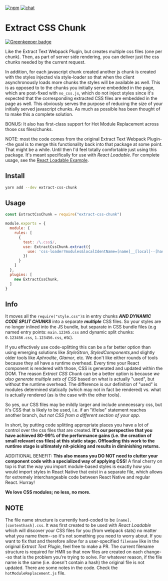 [![npm][npm]][npm-url]
[![chat][chat]][chat-url]

# Extract CSS Chunk

[![Greenkeeper badge](https://badges.greenkeeper.io/faceyspacey/extract-css-chunks-webpack-plugin.svg)](https://greenkeeper.io/)

Like the Extract Text Webpack Plugin, but creates multiple css files (one per chunk). Then, as part of server side rendering, you can deliver just the css chunks needed by the current request. 

In addition, for each javascript chunk created  another js chunk is created with the styles injected via style-loader
so that when the client asynchronously loads more chunks the styles will be available as well. This is as opposed to to the chunks you 
initially serve embedded in the page, which are post-fixed with `no_css.js`, which do not inject styles since it's expected that
the corresponding extracted CSS files are embedded in the page as well. This obviously serves the purpose of reducing the size of your initially
served javascript chunks. As much as possible has been thought of to make this a complete solution.

BONUS: It also has first-class support for Hot Module Replacement across those css files/chunks. 

NOTE: most the code comes from the original Extract Text Webpack Plugin--the goal is to merge this functionality back into that package at some point. That might be a while. Until then I'd feel totally comfortable just using this package. It's meant specifically for use with *React Loadable*. For complete usage, see the [React Loadable Example](https://github.com/thejameskyle/react-loadable-example).

## Install
```bash
yarn add --dev extract-css-chunk
```

## Usage
```js
const ExtractCssChunk = require("extract-css-chunk")

module.exports = {
  module: {
    rules: [
      {
        test: /\.css$/,
        use: ExtractCssChunk.extract({
          use: 'css-loader?modules&localIdentName=[name]__[local]--[hash:base64:5]',
        })
      }
    ]
  },
  plugins: [
    new ExtractCssChunk,
  ]
}
```


## Info

It moves all the `require("style.css")`s in entry chunks ***AND DYNAMIC CODE SPLIT CHUNKS*** into a separate ***multiple*** CSS files. So your styles are no longer inlined into the JS bundle, but separate in CSS bundle files (e.g named entry points: `main.12345.css` and dynamic split chunks: `0.123456.css`, `1.123456.css`, etc).

If you effectively use code-splitting this can be a far better option than using emerging solutions like *StyleStron*, *StyledComponents*,and slightly older tools like *Aphrodite*, *Glamor*, etc. We don't like either rounds of tools because they all have a runtime overhead. Every time your React component is rendered with those, CSS is generated and updated within the DOM. The reason *Extract CSS Chunk* can be a better option is because *we also generate multiple sets of CSS* based on what is actually "used", but without the runtime overhead. The difference is our definition of "used" is modules determined statically (which may not in fact be rendered) vs. what is actually rendered (as is the case with the other tools). 

So yes, our CSS files may be mildly larger and include unnecessary css, but it's CSS that is likely to be used, i.e. if an "if/else" statement reaches another branch, *but not CSS from a different section of your app.*

In short, by putting code splitting appropriate places you have a lot of control over the css files that are created. **It's our perspective that you have achieved 80-99% of the performance gains (i.e. the creation of small relevant css files) at this static stage. Offloading this work to the runtime stage is ultimately nit-picking and results in diminishing returns.** 

ADDITIONAL BENEFIT: **This also means you DO NOT need to clutter your component code with a specialized way of applying CSS!** A final cherry on top is that the way you import module-based styles is exactly how you would import styles in React Native that exist in a separate file, which allows for extremely interchangeable code between React Native and regular React. Hurray! 

**We love CSS modules; no less, no more.**

## NOTE

The file name structure is currently hard-coded to be `[name].[contenthash].css`. It was first created to be used with *React Loadable* which will discover your CSS files for you (from webpack stats) no matter what you name them--so it's not something you need to worry about. If you want to fix that and therefore allow for a user-specified `filename` like in the original *Extract Text Plugin*, feel free to make a PR. The current filename structure is required for HMR so that new files are created on each change--so that is the problem you're trying to solve. For whatever reason, if the file name is the same (i.e. doesn't contain a hash) the original file is not updated. There are some notes in the code. Check the `hotModuleReplacement.js` file.


[npm]: https://img.shields.io/npm/v/extract-css-chunk.svg
[npm-url]: https://npmjs.com/package/extract-css-chunk

[tests]: http://img.shields.io/travis/faceyspacey/extract-css-chunk.svg
[tests-url]: https://travis-ci.org/faceyspacey/extract-css-chunk

[chat]: https://badges.gitter.im/extract-css-chunk.svg
[chat-url]: https://gitter.im/extract-css-chunk
